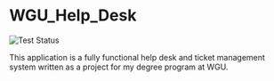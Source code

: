 # WGU_Help_Desk

![Test Status](https://github.com/clcaldwell/wgu_help_desk/workflows/static_analysis/badge.svg)

This application is a fully functional help desk and ticket management system written as a project for my degree program at WGU.
